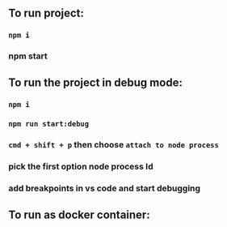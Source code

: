 ## To run project:
### `npm i`
### npm start 

## To run the project in debug mode:
### `npm i`
### `npm run start:debug`
### `cmd + shift + p` then choose `attach to node process`
### pick the first option node <path> process Id <id>
### add breakpoints in vs code and start debugging

## To run as docker container: 